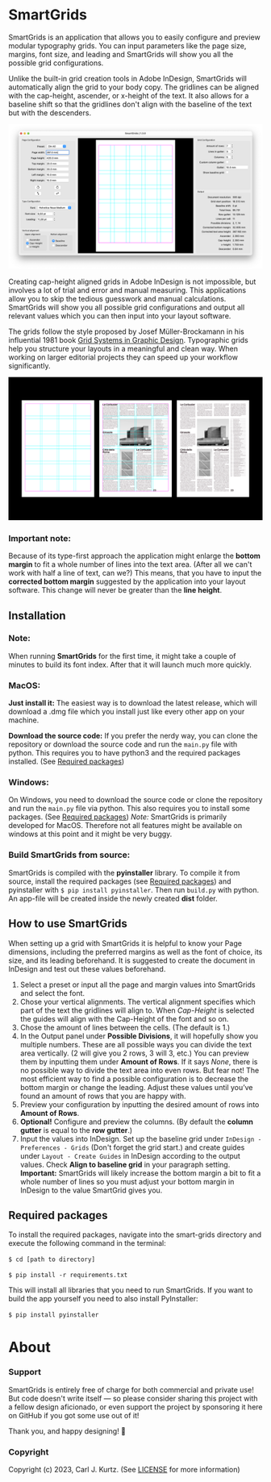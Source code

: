 # SmartGrids

SmartGrids is an application that allows you to easily configure and preview modular typography grids.
You can input parameters like the page size, margins, font size, and leading and SmartGrids will show you all the possible grid configurations.

Unlike the built-in grid creation tools in Adobe InDesign, SmartGrids will automatically align the grid to your body copy. The gridlines can be aligned with the cap-height, ascender, or x-height of the text. It also allows for a baseline shift so that the gridlines don't align with the baseline of the text but with the descenders.

![preview image](assets/readme_image-1.png)

Creating cap-height aligned grids in Adobe InDesign is not impossible, but involves a lot of trial and error and manual measuring. This applications allow you to skip the tedious guesswork and manual calculations. SmartGrids will show you all possible grid configurations and output all relevant values which you can then input into your layout software.

The grids follow the style proposed by Josef Müller-Brockamann in his influential 1981 book [Grid Systems in Graphic Design](https://books.google.de/books/about/Grid_Systems_in_Graphic_Design_a_Visual.html?id=YOgtwAEACAAJ&redir_esc=y). Typographic grids help you structure your layouts in a meaningful and clean way. When working on larger editorial projects they can speed up your workflow significantly.

![preview image](assets/readme_image-2.png)

### Important note:
Because of its type-first approach the application might enlarge the **bottom margin** to fit a whole number of lines into the text area. (After all we can't work with half a line of text, can we?) This means, that you have to input the **corrected bottom margin** suggested by the application into your layout software. This change will never be greater than the **line height**.

## Installation
### Note:
When running __SmartGrids__ for the first time, it might take a couple of minutes to build its font index. After that it will launch much more quickly.
### MacOS:
**Just install it:**
The easiest way is to download the latest release, which will download a .dmg file which you install just like every other app on your machine.

**Download the source code:**
If you prefer the nerdy way, you can clone the repository or download the source code and run the ```main.py``` file with python.
This requires you to have python3 and the required packages installed. (See [Required packages](#Required-packages))

### Windows:
On Windows, you need to download the source code or clone the repository and run the ```main.py``` file via python. This also requires you to install some packages. (See [Required packages](#Required-packages))
*Note:* SmartGrids is primarily developed for MacOS. Therefore not all features might be available on windows at this point and it might be very buggy.

### Build SmartGrids from source:
SmartGrids is compiled with the **pyinstaller** library. To compile it from source, install the required packages (see [Required packages](#Required-packages)) and pyinstaller with ```$ pip install pyinstaller```.
Then run ```build.py``` with python. An app-file will be created inside the newly created **dist** folder.

## How to use SmartGrids
When setting up a grid with SmartGrids it is helpful to know your Page dimensions, including the preferred margins as well as the font of choice, its size, and its leading beforehand. It is suggested to create the document in InDesign and test out these values beforehand.
1. Select a preset or input all the page and margin values into SmartGrids and select the font.
2. Chose your vertical alignments. The vertical alignment specifies which part of the text the gridlines will align to. When _Cap-Height_ is selected the guides will align with the Cap-Height of the font and so on.
3. Chose the amount of lines between the cells. (The default is 1.)
4. In the Output panel under **Possible Divisions**, it will hopefully show you multiple numbers. These are all possible ways you can divide the text area vertically. (2 will give you 2 rows, 3 will 3, etc.) You can preview them by inputting them under **Amount of Rows**. If it says _None_, there is no possible way to divide the text area into even rows. But fear not! The most efficient way to find a possible configuration is to decrease the bottom margin or change the leading. Adjust these values until you’ve found an amount of rows that you are happy with.
5. Preview your configuration by inputting the desired amount of rows into **Amount of Rows**.
6. **Optional!** Configure and preview the columns. (By default the **column gutter** is equal to the **row gutter**.)
7. Input the values into InDesign. Set up the baseline grid under ```InDesign - Preferences - Grids``` (Don't forget the grid start.) and create guides under ```Layout - Create Guides``` in InDesign according to the output values. Check **Align to baseline grid** in your paragraph setting. **Important:** SmartGrids will likely increase the bottom margin a bit to fit a whole number of lines so you must adjust your bottom margin in InDesign to the value SmartGrid gives you.

<a id="Required-packages"></a>
## Required packages
To install the required packages, navigate into the smart-grids directory and execute the following command in the terminal:

```$ cd [path to directory]```

```$ pip install -r requirements.txt```

This will install all libraries that you need to run SmartGrids. If you want to build the app yourself you need to also install PyInstaller:

```$ pip install pyinstaller```

# About
### Support
SmartGrids is entirely free of charge for both commercial and private use! But code doesn't write itself — so please consider sharing this project with a fellow design aficionado, or even support the project by sponsoring it here on GitHub if you got some use out of it!

Thank you, and happy designing! 🥳

### Copyright
Copyright (c) 2023, Carl J. Kurtz. (See [LICENSE](LICENSE) for more information)
